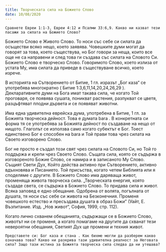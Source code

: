 ```yaml
---
title: Творческата сила на Божието Слово
date: 10/08/2020
---
```


`Сравнете Евреи 1:1-3, Евреи 4:12 и Псалми 33:6,9. Какво ни казват тези пасажи за силата на Божието Слово?`

Божието Слово е Живото Слово. То носи със себе си силата да осъществи всяко нещо, което заявява. Човешките думи могат да говорят за това, което съществува, но Бог говори за неща, които все още не са направени и след това ги създава със силата на Словото Си. Божието Слово е творческо Слово. Говоримото Слово, което излиза от устата Му, има силата да приведе в съществуване всичко, което изрече.

В историята на Сътворението от Битие, 1 гл. изразът „Бог каза“ се употребява многократно ( Битие 1:3,6,11,14,20,24,26,29 ). Декларативните думи на Бога имат такава сила, че когато Той проговаря, се появява сушата, поникват растения, разпукват се цветя, разцъфтяват плодни дървета и се появяват животни.

Има една удивителна еврейска дума, употребена в Битие, 1 гл. за Божията творческа дейност. Това е думата bara . В конкретната си форма тя се употребява за Божията дейност по създаване на нещо от нищото. Глаголът се използва само когато субектът е Бог. Тоест единствено Бог е способен на bara и Той прави това чрез силата на Своето изговорено Слово.

Бог не просто е създал този свят чрез силата на Словото Си, но Той го поддържа и крепи чрез Своето Слово. Същата сила, която се съдържа в изговореното Божие Слово, се намира и в записаното Му Слово. Същият Свети Дух, Който действа активно при Сътворението, активно вдъхновява и Писанието. Той присъства, когато четем Библията или я споделяме с другите. В Божието Слово има даряваща живот, променяща живота творческа сила. „Творческата енергия, която създаде света, се съдържа в Божието Слово. То придава сила и живот. Всяка заповед е едно обещание. Одобрена от волята, погълната от душата, тя носи със себе си живота на Безконечния. Променя човешкото естество и пресъздава душата в образ Божи” (Уайт, Е. Възпитание. Изд. „Нов живот“, София, 1999, стр. 112).

Когато лично схванем обещанията, съдържащи се в Божието Слово, животът ни се променя, а когато помагаме на другите да схванат тези невероятни обещания, Светият Дух ще промени и техния живот.

`Представете си: Бог каза и стана . Как бихме могли да разберем какво означава това? Какво ни разкрива тази удивителна реалност за Неговата сила? Защо тази истина за Божията творческа сила следва да ни утешава?`